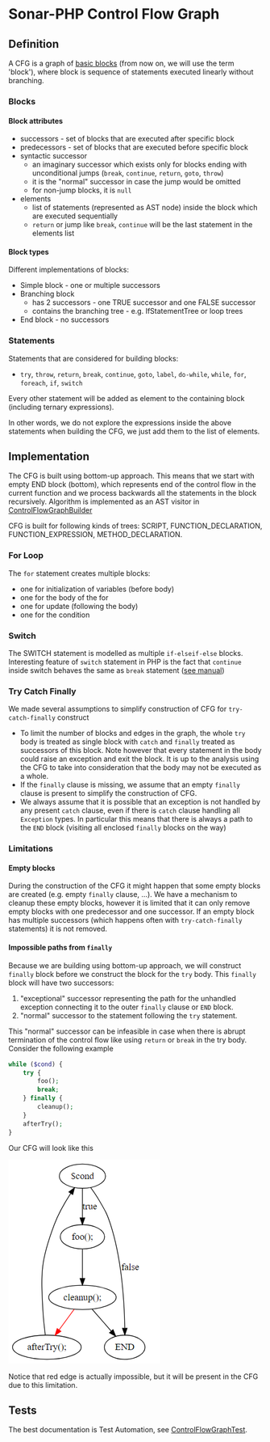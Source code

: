 

# Sonar-PHP Control Flow Graph

## Definition

A CFG is a graph of [basic blocks](https://en.wikipedia.org/wiki/Basic_block) (from now on, we will use the term 'block'), where block is sequence of statements executed linearly without branching.

### Blocks

#### Block attributes

* successors - set of blocks that are executed after specific block
* predecessors - set of blocks that are executed before specific block
* syntactic successor
  - an imaginary successor which exists only for blocks ending with unconditional jumps (`break`, `continue`, `return`, `goto`, `throw`)
  - it is the "normal" successor in case the jump would be omitted
  - for non-jump blocks, it is `null`
* elements
  - list of statements (represented as AST node) inside the block which are executed sequentially
  - `return` or jump like `break`, `continue` will be the last statement in the elements list

#### Block types

Different implementations of blocks:

* Simple block - one or multiple successors
* Branching block
  - has 2 successors - one TRUE successor and one FALSE successor
  - contains the branching tree - e.g. IfStatementTree or loop trees
* End block - no successors

### Statements

Statements that are considered for building blocks:

* `try`,  `throw`,  `return`, `break`,  `continue`,  `goto`,  `label`, `do-while`, `while`, `for`,  `foreach`, `if`, `switch`

Every other statement will be added as element to the containing block (including ternary expressions).

In other words, we do not explore the expressions inside the above statements when building the CFG, we just add them to the list of elements.

## Implementation

The CFG  is built using bottom-up approach. This means that we start with empty END block (bottom), which represents end of the control flow in the current function and we process backwards all the statements in the block recursively. Algorithm is implemented as an AST visitor in [ControlFlowGraphBuilder](php-frontend/src/main/java/org/sonar/php/cfg/ControlFlowGraphBuilder.java)

CFG is built for following kinds of trees: SCRIPT, FUNCTION_DECLARATION, FUNCTION_EXPRESSION, METHOD_DECLARATION.

### For Loop
The `for` statement creates multiple blocks:

- one for initialization of variables (before body)
- one for the body of the for
- one for update (following the body)
- one for the condition

### Switch

The SWITCH statement is modelled as multiple `if-elseif-else` blocks. Interesting feature of `switch` statement in PHP is the fact that `continue` inside switch behaves the same as `break` statement ([see manual](http://php.net/manual/en/control-structures.continue.php))

### Try Catch Finally

We made several assumptions to simplify construction of CFG for `try-catch-finally` construct

* To limit the number of blocks and edges in the graph, the whole `try` body is treated as single block with `catch` and `finally` treated as successors of this block. Note however that every statement in the body could raise an exception and exit the block. It is up to the analysis using the CFG to take into consideration that the body may not be executed as a whole.
* If the `finally` clause is missing, we assume that an empty `finally` clause is present to simplify the construction of CFG. 
* We always assume that it is possible that an exception is not handled by any present `catch` clause, even if there is `catch` clause handling all `Exception` types. In particular this means that there is always a path to the `END` block (visiting all enclosed `finally` blocks on the way)

### Limitations

#### Empty blocks

During the construction of the CFG it might happen that some empty blocks are created (e.g. empty `finally` clause, ...). We have a mechanism to cleanup these empty blocks, however it is limited that it can only remove empty blocks with one predecessor and one successor. If an empty block has multiple successors (which happens often with `try-catch-finally` statements) it is not removed.

#### Impossible paths from `finally`

Because we are building using bottom-up approach, we will construct `finally` block before we construct the block for the `try` body. This `finally` block will have two successors:

1. "exceptional" successor representing the path for the unhandled exception connecting it to the outer `finally` clause or  `END` block.
2.  "normal" successor to the statement following the `try` statement.

This "normal" successor can be infeasible in case when there is abrupt termination of the control flow like using `return` or `break` in the try body. Consider the following example

```php
while ($cond) {
    try {
        foo();
        break;
    } finally {
        cleanup();
    }
    afterTry();
}
```



Our CFG will look like this



![](infeasible-finally-path.png)

Notice that red edge is actually impossible, but it will be present in the CFG due to this limitation.

## Tests

The best documentation is Test Automation, see [ControlFlowGraphTest](php-frontend/src/test/java/org/sonar/php/cfg/ControlFlowGraphTest.java).
